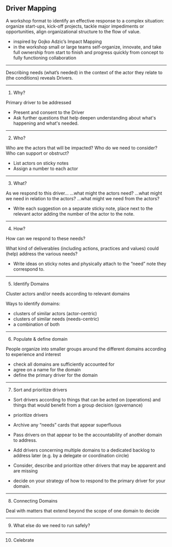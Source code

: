 ## Driver Mapping

A workshop format to identify an effective response to a complex situation: organize start-ups, kick-off projects, tackle major impediments or opportunities, align organizational structure to the flow of value.

* inspired by Gojko Adzic’s Impact Mapping
* in the workshop small or large teams self-organize, innovate, and take full ownership from start to finish and progress quickly from concept to fully functioning collaboration


---

Describing needs (what’s needed) in the context of the actor they relate to (the conditions) reveals Drivers.


---


1. Why?

Primary driver to be addressed

* Present and consent to the Driver
* Ask further questions that help deepen understanding about what's happening and what's needed.

---

2. Who?

Who are the actors that will be impacted?
Who do we need to consider?
Who can support or obstruct?

* List actors on sticky notes
* Assign a number to each actor

---


3. What?

As we respond to this driver… 
…what might the actors need?
…what might we need in relation to the actors?
…what might we need from the actors?


* Write each suggestion on a separate sticky note, place next to the relevant actor adding the number of the actor to the note.

---

4. How?

How can we respond to these needs?

What kind of deliverables (including actions, practices and values) could (help) address the various needs?

* Write ideas on sticky notes and physically attach to the “need” note they correspond to.

---

5. Identify Domains

Cluster actors and/or needs according to relevant domains

Ways to identify domains: 
* clusters of similar actors (actor-centric)
* clusters of similar needs (needs-centric)
* a combination of both

---

6. Populate & define domain

People organize into smaller groups around the different domains according to experience and interest

* check all domains are sufficiently accounted for
* agree on a name for the domain
* define the primary driver for the domain

---

7. Sort and prioritize drivers

* Sort drivers according to things that can be acted on (operations) and things that would benefit from a group decision (governance)
* prioritize drivers 
* Archive any “needs” cards that appear superfluous
* Pass drivers on that appear to be the accountability of another domain to address.
* Add drivers concerning multiple domains to a dedicated backlog to address later (e.g. by a delegate or coordination circle)
* Consider, describe and prioritize other drivers that may be apparent and are missing


* decide on your strategy of how to respond to the primary driver for your domain.

---

8. Connecting Domains

Deal with matters that extend beyond the scope of one domain to decide



---

9. What else do we need to run safely?

---

10. Celebrate



